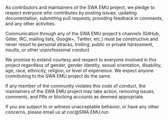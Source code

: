 As contributors and maintainers of the SWA EMU project, we pledge to respect everyone who contributes by posting issues, updating documentation, submitting pull requests, providing feedback in comments, and any other activities.

Communication through any of the SWA EMU project's channels (GitHub, Gitter, IRC, mailing lists, Google+, Twitter, etc.) must be constructive and never resort to personal attacks, trolling, public or private harassment, insults, or other unprofessional conduct.

We promise to extend courtesy and respect to everyone involved in this project regardless of gender, gender identity, sexual orientation, disability, age, race, ethnicity, religion, or level of experience. We expect anyone contributing to the SWA EMU project do the same.

If any member of the community violates this code of conduct, the maintainers of the SWA EMU project may take action, removing issues, comments, and PRs or blocking accounts as deemed appropriate.

If you are subject to or witness unacceptable behavior, or have any other concerns, please email us at coc@SWA EMU.run.